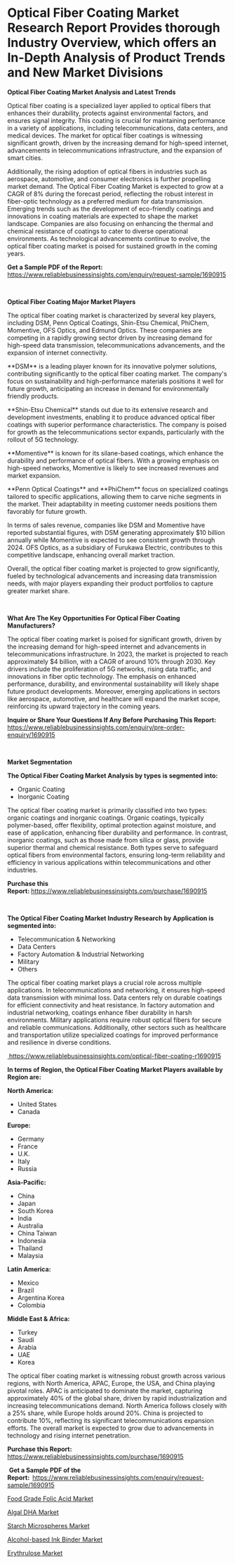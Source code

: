 <p><h1>Optical Fiber Coating Market Research Report Provides thorough Industry Overview, which offers an In-Depth Analysis of Product Trends and New Market Divisions</h1></p><p><strong>Optical Fiber Coating Market Analysis and Latest Trends</strong></p>
<p><p>Optical fiber coating is a specialized layer applied to optical fibers that enhances their durability, protects against environmental factors, and ensures signal integrity. This coating is crucial for maintaining performance in a variety of applications, including telecommunications, data centers, and medical devices. The market for optical fiber coatings is witnessing significant growth, driven by the increasing demand for high-speed internet, advancements in telecommunications infrastructure, and the expansion of smart cities.</p><p>Additionally, the rising adoption of optical fibers in industries such as aerospace, automotive, and consumer electronics is further propelling market demand. The Optical Fiber Coating Market is expected to grow at a CAGR of 8% during the forecast period, reflecting the robust interest in fiber-optic technology as a preferred medium for data transmission. Emerging trends such as the development of eco-friendly coatings and innovations in coating materials are expected to shape the market landscape. Companies are also focusing on enhancing the thermal and chemical resistance of coatings to cater to diverse operational environments. As technological advancements continue to evolve, the optical fiber coating market is poised for sustained growth in the coming years.</p></p>
<p><strong>Get a Sample PDF of the Report:&nbsp;</strong> <a href="https://www.reliablebusinessinsights.com/enquiry/request-sample/1690915?utm_campaign=117&utm_medium=2&utm_source=Github&utm_content=ia&utm_term=26032025&utm_id=optical-fiber-coating">https://www.reliablebusinessinsights.com/enquiry/request-sample/1690915</a></p>
<p>&nbsp;</p>
<p><strong>Optical Fiber Coating Major Market Players</strong></p>
<p><p>The optical fiber coating market is characterized by several key players, including DSM, Penn Optical Coatings, Shin-Etsu Chemical, PhiChem, Momentive, OFS Optics, and Edmund Optics. These companies are competing in a rapidly growing sector driven by increasing demand for high-speed data transmission, telecommunications advancements, and the expansion of internet connectivity.</p><p>**DSM** is a leading player known for its innovative polymer solutions, contributing significantly to the optical fiber coating market. The company's focus on sustainability and high-performance materials positions it well for future growth, anticipating an increase in demand for environmentally friendly products.</p><p>**Shin-Etsu Chemical** stands out due to its extensive research and development investments, enabling it to produce advanced optical fiber coatings with superior performance characteristics. The company is poised for growth as the telecommunications sector expands, particularly with the rollout of 5G technology.</p><p>**Momentive** is known for its silane-based coatings, which enhance the durability and performance of optical fibers. With a growing emphasis on high-speed networks, Momentive is likely to see increased revenues and market expansion.</p><p>**Penn Optical Coatings** and **PhiChem** focus on specialized coatings tailored to specific applications, allowing them to carve niche segments in the market. Their adaptability in meeting customer needs positions them favorably for future growth.</p><p>In terms of sales revenue, companies like DSM and Momentive have reported substantial figures, with DSM generating approximately $10 billion annually while Momentive is expected to see consistent growth through 2024. OFS Optics, as a subsidiary of Furukawa Electric, contributes to this competitive landscape, enhancing overall market traction.</p><p>Overall, the optical fiber coating market is projected to grow significantly, fueled by technological advancements and increasing data transmission needs, with major players expanding their product portfolios to capture greater market share.</p></p>
<p>&nbsp;</p>
<p><strong>What Are The Key Opportunities For Optical Fiber Coating Manufacturers?</strong></p>
<p><p>The optical fiber coating market is poised for significant growth, driven by the increasing demand for high-speed internet and advancements in telecommunications infrastructure. In 2023, the market is projected to reach approximately $4 billion, with a CAGR of around 10% through 2030. Key drivers include the proliferation of 5G networks, rising data traffic, and innovations in fiber optic technology. The emphasis on enhanced performance, durability, and environmental sustainability will likely shape future product developments. Moreover, emerging applications in sectors like aerospace, automotive, and healthcare will expand the market scope, reinforcing its upward trajectory in the coming years.</p></p>
<p><strong>Inquire or Share Your Questions If Any Before Purchasing This Report:</strong> <a href="https://www.reliablebusinessinsights.com/enquiry/pre-order-enquiry/1690915?utm_campaign=117&utm_medium=2&utm_source=Github&utm_content=ia&utm_term=26032025&utm_id=optical-fiber-coating">https://www.reliablebusinessinsights.com/enquiry/pre-order-enquiry/1690915</a></p>
<p>&nbsp;</p>
<p><strong>Market Segmentation</strong></p>
<p><strong>The Optical Fiber Coating Market Analysis by types is segmented into:</strong></p>
<p><ul><li>Organic Coating</li><li>Inorganic Coating</li></ul></p>
<p><p>The optical fiber coating market is primarily classified into two types: organic coatings and inorganic coatings. Organic coatings, typically polymer-based, offer flexibility, optimal protection against moisture, and ease of application, enhancing fiber durability and performance. In contrast, inorganic coatings, such as those made from silica or glass, provide superior thermal and chemical resistance. Both types serve to safeguard optical fibers from environmental factors, ensuring long-term reliability and efficiency in various applications within telecommunications and other industries.</p></p>
<p><strong>Purchase this Report:&nbsp;</strong><a href="https://www.reliablebusinessinsights.com/purchase/1690915?utm_campaign=117&utm_medium=2&utm_source=Github&utm_content=ia&utm_term=26032025&utm_id=optical-fiber-coating">https://www.reliablebusinessinsights.com/purchase/1690915</a></p>
<p>&nbsp;</p>
<p><strong>The Optical Fiber Coating Market Industry Research by Application is segmented into:</strong></p>
<p><ul><li>Telecommunication & Networking</li><li>Data Centers</li><li>Factory Automation & Industrial Networking</li><li>Military</li><li>Others</li></ul></p>
<p><p>The optical fiber coating market plays a crucial role across multiple applications. In telecommunications and networking, it ensures high-speed data transmission with minimal loss. Data centers rely on durable coatings for efficient connectivity and heat resistance. In factory automation and industrial networking, coatings enhance fiber durability in harsh environments. Military applications require robust optical fibers for secure and reliable communications. Additionally, other sectors such as healthcare and transportation utilize specialized coatings for improved performance and resilience in diverse conditions.</p></p>
<p><a href="https://www.reliablebusinessinsights.com/optical-fiber-coating-r1690915?utm_campaign=117&utm_medium=2&utm_source=Github&utm_content=ia&utm_term=26032025&utm_id=optical-fiber-coating">&nbsp;https://www.reliablebusinessinsights.com/optical-fiber-coating-r1690915</a></p>
<p><strong>In terms of Region, the Optical Fiber Coating Market Players available by Region are:</strong></p>
<p>
    <p> <strong> North America: </strong>
        <ul>
            <li>United States</li>
            <li>Canada</li>
        </ul>
        </p> 
    <p> <strong> Europe: </strong>
        <ul>
            <li>Germany</li>
            <li>France</li>
            <li>U.K.</li>
            <li>Italy</li>
            <li>Russia</li>
        </ul>
        </p> 
    <p> <strong> Asia-Pacific: </strong>
        <ul>
            <li>China</li>
            <li>Japan</li>
            <li>South Korea</li>
            <li>India</li>
            <li>Australia</li>
            <li>China Taiwan</li>
            <li>Indonesia</li>
            <li>Thailand</li>
            <li>Malaysia</li>
        </ul>
        </p> 
    <p> <strong> Latin America: </strong>
        <ul>
            <li>Mexico</li>
            <li>Brazil</li>
            <li>Argentina Korea</li>
            <li>Colombia</li>
        </ul>
        </p> 
    <p> <strong> Middle East & Africa: </strong>
        <ul>
            <li>Turkey</li>
            <li>Saudi</li>
            <li>Arabia</li>
            <li>UAE</li>
            <li>Korea</li>
        </ul>
    </p>
    </p>
<p><p>The optical fiber coating market is witnessing robust growth across various regions, with North America, APAC, Europe, the USA, and China playing pivotal roles. APAC is anticipated to dominate the market, capturing approximately 40% of the global share, driven by rapid industrialization and increasing telecommunications demand. North America follows closely with a 25% share, while Europe holds around 20%. China is projected to contribute 10%, reflecting its significant telecommunications expansion efforts. The overall market is expected to grow due to advancements in technology and rising internet penetration.</p></p>
<p><strong>Purchase this Report: </strong><a href="https://www.reliablebusinessinsights.com/purchase/1690915?utm_campaign=117&utm_medium=2&utm_source=Github&utm_content=ia&utm_term=26032025&utm_id=optical-fiber-coating">https://www.reliablebusinessinsights.com/purchase/1690915</a></p>
<p>&nbsp;<strong>Get a Sample PDF of the Report:&nbsp;&nbsp;</strong><a href="https://www.reliablebusinessinsights.com/enquiry/request-sample/1690915?utm_campaign=117&utm_medium=2&utm_source=Github&utm_content=ia&utm_term=26032025&utm_id=optical-fiber-coating">https://www.reliablebusinessinsights.com/enquiry/request-sample/1690915</a></p>
<p><strong></strong></p>
<p><p><a href="https://github.com/hammelximalschid/Market-Research-Report-List-1/blob/main/food-grade-folic-acid-market.md?utm_campaign=117&utm_medium=2&utm_source=Github&utm_content=ia&utm_term=26032025&utm_id=optical-fiber-coating">Food Grade Folic Acid Market</a></p><p><a href="https://github.com/osbornrdaflalo/Market-Research-Report-List-1/blob/main/algal-dha-market.md?utm_campaign=117&utm_medium=2&utm_source=Github&utm_content=ia&utm_term=26032025&utm_id=optical-fiber-coating">Algal DHA Market</a></p><p><a href="https://github.com/rodinayygacklezi/Market-Research-Report-List-1/blob/main/starch-microspheres-market.md?utm_campaign=117&utm_medium=2&utm_source=Github&utm_content=ia&utm_term=26032025&utm_id=optical-fiber-coating">Starch Microspheres Market</a></p><p><a href="https://github.com/lindaopodray/Market-Research-Report-List-1/blob/main/alcohol-based-ink-binder-market.md?utm_campaign=117&utm_medium=2&utm_source=Github&utm_content=ia&utm_term=26032025&utm_id=optical-fiber-coating">Alcohol-based Ink Binder Market</a></p><p><a href="https://github.com/OlenFleming68/Market-Research-Report-List-1/blob/main/erythrulose-market.md?utm_campaign=117&utm_medium=2&utm_source=Github&utm_content=ia&utm_term=26032025&utm_id=optical-fiber-coating">Erythrulose Market</a></p></p>